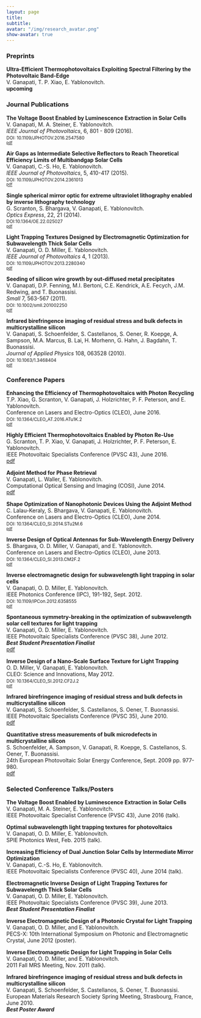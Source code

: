 ```yaml
---
layout: page
title: 
subtitle:
avatar: "/img/research_avatar.png"
show-avatar: true
---
```


### Preprints


**Ultra-Efficient Thermophotovoltaics Exploiting Spectral Filtering by the Photovoltaic Band-Edge**  
V. Ganapati, T. P. Xiao, E. Yablonovitch.  
**upcoming**


### Journal Publications


**The Voltage Boost Enabled by Luminescence Extraction in Solar Cells**  
V. Ganapati, M. A. Steiner, E. Yablonovitch.  
*IEEE Journal of Photovoltaics*, 6, 801 - 809 (2016).   
<sup>DOI: 10.1109/JPHOTOV.2016.2547580<sup>  
[pdf](publications/VoltageBoost.pdf)

**Air Gaps as Intermediate Selective Reflectors to Reach Theoretical Efficiency Limits of Multibandgap Solar Cells**  
V. Ganapati, C.-S. Ho, E. Yablonovitch.  
*IEEE Journal of Photovoltaics*, 5, 410-417 (2015).  
<sup>DOI: 10.1109/JPHOTOV.2014.2361013<sup>  
[pdf](publications/ganapati_jpv_2014.pdf)

**Single spherical mirror optic for extreme ultraviolet lithography enabled by inverse lithography technology**  
G. Scranton, S. Bhargava, V. Ganapati, E. Yablonovitch.  
*Optics Express*, 22, 21 (2014).   
<sup>DOI:10.1364/OE.22.025027<sup>  
[pdf](publications/scranton_EUV.pdf)

**Light Trapping Textures Designed by Electromagnetic Optimization for Subwavelength Thick Solar Cells**  
V. Ganapati, O. D. Miller, E. Yablonovitch.  
*IEEE Journal of Photovoltaics* 4, 1 (2013).  
<sup>DOI: 10.1109/JPHOTOV.2013.2280340<sup>  
[pdf](publications/ieee_jpv_light_trapping.pdf)

**Seeding of silicon wire growth by out-diffused metal precipitates**  
V. Ganapati, D.P. Fenning, M.I. Bertoni, C.E. Kendrick, A.E. Fecych, J.M. Redwing, and T. Buonassisi.  
*Small* 7, 563-567 (2011).  
<sup>DOI: 10.1002/smll.201002250<sup>  
[pdf](publications/Small.pdf)

**Infrared birefringence imaging of residual stress and bulk defects in multicrystalline silicon**  
V. Ganapati, S. Schoenfelder, S. Castellanos, S. Oener, R. Koepge, A. Sampson, M.A. Marcus, B. Lai, H. Morhenn, G. Hahn, J. Bagdahn, T. Buonassisi.  
*Journal of Applied Physics* 108, 063528 (2010).  
<sup>DOI: 10.1063/1.3468404<sup>  
[pdf](publications/JournalAppliedPhys.pdf)


### Conference Papers

**Enhancing the Efficiency of Thermophotovoltaics with Photon Recycling**  
T.P. Xiao, G. Scranton, V. Ganapati, J. Holzrichter, P. F. Peterson, and E. Yablonovitch.  
Conference on Lasers and Electro-Optics (CLEO), June 2016.  
<sup>DOI: 10.1364/CLEO_AT.2016.ATu1K.2<sup>  
[pdf](publications/TPV-CLEO.pdf)

**Highly Efficient Thermophotovoltaics Enabled by Photon Re-Use**  
G. Scranton, T. P. Xiao, V. Ganapati, J. Holzrichter, P. F. Peterson, E. Yablonovitch.  
IEEE Photovoltaic Specialists Conference (PVSC 43), June 2016.  
[pdf](publications/TPV-PVSC.pdf)

**Adjoint Method for Phase Retrieval**  
V. Ganapati, L. Waller, E. Yablonovitch.  
Computational Optical Sensing and Imaging (COSI), June 2014.  
[pdf](publications/COSI-2014.pdf)

**Shape Optimization of Nanophotonic Devices Using the Adjoint Method**  
C. Lalau-Keraly, S. Bhargava, V. Ganapati, E. Yablonovitch.  
Conference on Lasers and Electro-Optics (CLEO), June 2014.  
<sup>DOI: 10.1364/CLEO_SI.2014.STu2M.6<sup>  
[pdf](publications/CLEO-2014.pdf)

**Inverse Design of Optical Antennas for Sub-Wavelength Energy Delivery**   
S. Bhargava, O. D. Miller, V. Ganapati, and E. Yablonovitch.  
Conference on Lasers and Electro-Optics (CLEO), June 2013.  
<sup>DOI: 10.1364/CLEO_SI.2013.CM2F.2<sup>  
[pdf](publications/bhargava_cleo_2012.pdf)

**Inverse electromagnetic design for subwavelength light trapping in solar cells**   
V. Ganapati, O. D. Miller, E. Yablonovitch.  
IEEE Photonics Conference (IPC), 191-192, Sept. 2012.  
<sup>DOI: 10.1109/IPCon.2012.6358555<sup>  
[pdf](publications/IPC_paper.pdf)

**Spontaneous symmetry-breaking in the optimization of subwavelength solar cell textures for light trapping**  
V. Ganapati, O. D. Miller, E. Yablonovitch.  
IEEE Photovoltaic Specialists Conference (PVSC 38), June 2012.   
***Best Student Presentation Finalist***  
[pdf](publications/ganapati_pvsc_2012.pdf)

**Inverse Design of a Nano-Scale Surface Texture for Light Trapping**   
O. D. Miller, V. Ganapati, E. Yablonovitch.  
CLEO: Science and Innovations, May 2012.  
<sup>DOI: 10.1364/CLEO_SI.2012.CF2J.2<sup>  
[pdf](publications/miller_cleo_2012.pdf)

**Infrared birefringence imaging of residual stress and bulk defects in multicrystalline silicon**   
V. Ganapati, S. Schoenfelder, S. Castellanos, S. Oener, T. Buonassisi.  
IEEE Photovoltaic Specialists Conference (PVSC 35), June 2010.  
[pdf](publications/Ganapati-IEEEPVSC-2010.pdf)

**Quantitative stress measurements of bulk microdefects in multicrystalline silicon**  
S. Schoenfelder, A. Sampson, V. Ganapati, R. Koepge, S. Castellanos, S. Oener, T. Buonassisi.  
24th European Photovoltaic Solar Energy Conference, Sept. 2009 pp. 977-980.  
[pdf](publications/Schoenfelder-EUPVSEC-2009.pdf)


### Selected Conference Talks/Posters


**The Voltage Boost Enabled by Luminescence Extraction in Solar Cells**  
V. Ganapati, M. A. Steiner, E. Yablonovitch.  
IEEE Photovoltaic Specialist Conference (PVSC 43), June 2016 (talk).

**Optimal subwavelength light trapping textures for photovoltaics**  
V. Ganapati, O. D. Miller, E. Yablonovitch.  
SPIE Photonics West, Feb. 2015 (talk).

**Increasing Efficiency of Dual Junction Solar Cells by Intermediate Mirror Optimization**  
V. Ganapati, C.-S. Ho, E. Yablonovitch.  
IEEE Photovoltaic Specialists Conference (PVSC 40), June 2014 (talk).

**Electromagnetic Inverse Design of Light Trapping Textures for Subwavelength Thick Solar Cells**   
V. Ganapati, O. D. Miller, E. Yablonovitch.  
IEEE Photovoltaic Specialists Conference (PVSC 39), June 2013.  
***Best Student Presentation Finalist***

**Inverse Electromagnetic Design of a Photonic Crystal for Light Trapping**  
V. Ganapati, O. D. Miller, and E. Yablonovitch.  
PECS-X: 10th International Symposium on Photonic and Electromagnetic Crystal, June 2012 (poster).

**Inverse Electromagnetic Design for Light Trapping in Solar Cells**  
V. Ganapati, O. D. Miller, and E. Yablonovitch.  
2011 Fall MRS Meeting, Nov. 2011 (talk).

**Infrared birefringence imaging of residual stress and bulk defects in multicrystalline silicon**  
V. Ganapati, S. Schoenfelder, S. Castellanos, S. Oener, T. Buonassisi.  
European Materials Research Society Spring Meeting, Strasbourg, France, June 2010.  
***Best Poster Award***
